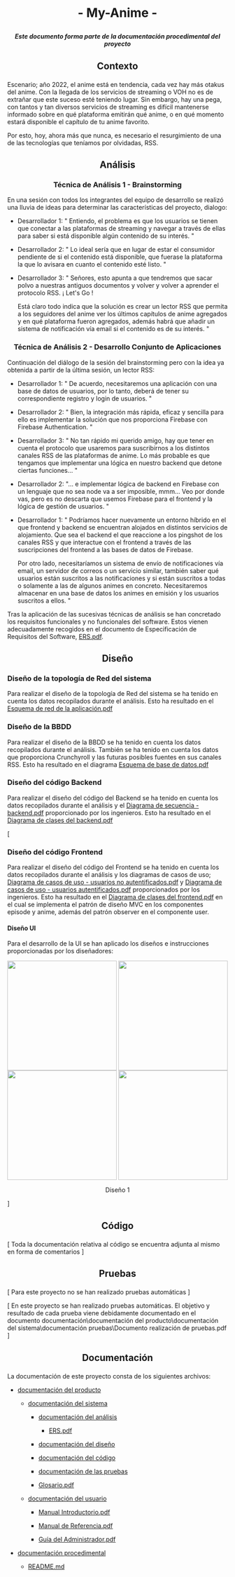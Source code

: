 # <p align="center"> - My-Anime - </p>
##### <p align="center"> _Este documento forma parte de la documentación procedimental del proyecto_ </p>
## <p align="center"> Contexto </p>

Escenario; año 2022, el anime está en tendencia, cada vez hay más otakus del anime. Con la llegada de los servicios de streaming o VOH no es de extrañar que este suceso esté teniendo lugar. Sin embargo, hay una pega, con tantos y tan diversos servicios de streaming es difícil mantenerse informado sobre en qué plataforma emitirán qué anime, o en qué momento estará disponible el capítulo de tu anime favorito.

Por esto, hoy, ahora más que nunca, es necesario el resurgimiento de una de las tecnologías que teníamos por olvidadas, RSS.


## <p align="center"> Análisis </p>

### <p align="center"> Técnica de Análisis 1 - Brainstorming </p>

En una sesión con todos los integrantes del equipo de desarrollo se realizó una lluvia de ideas para determinar las características del proyecto, dialogo:
- Desarrollador 1: " Entiendo, el problema es que los usuarios se tienen que conectar a las plataformas de streaming y navegar a través de ellas para saber si está disponible algún contenido de su interés. "

- Desarrollador 2: " Lo ideal sería que en lugar de estar el consumidor pendiente de si el contenido está disponible, que fuerase la plataforma la que lo avisara en cuanto el contenido esté listo. "

- Desarrollador 3: " Señores, esto apunta a que tendremos que sacar polvo a nuestras antiguos documentos y volver y volver a aprender el protocolo RSS. ¡ Let's Go !  
    
    Está claro todo indica que la solución es crear un lector RSS que permita a los seguidores del anime ver los últimos capítulos de anime agregados y en qué plataforma fueron agregados, además habrá que añadir un sistema de notificación vía email si el contenido es de su interés. "

### <p align="center"> Técnica de Análisis 2 - Desarrollo Conjunto de Aplicaciones </p>

Continuación del diálogo de la sesión del brainstorming pero con la idea ya obtenida a partir de la última sesión, un lector RSS:

- Desarrollador 1: " De acuerdo, necesitaremos una aplicación con una base de datos de usuarios, por lo tanto, deberá de tener su correspondiente registro y login de usuarios. "

- Desarrollador 2: " Bien, la integración más rápida, eficaz y sencilla para ello es implementar la solución que nos proporciona Firebase con Firebase Authentication. "

- Desarrollador 3: " No tan rápido mi querido amigo, hay que tener en cuenta el protocolo que usaremos para suscribirnos a los distintos canales RSS de las plataformas de anime. Lo más probable es que tengamos que implementar una lógica en nuestro backend que detone ciertas funciones... "

- Desarrollador 2: "... e implementar lógica de backend en Firebase con un lenguaje que no sea node va a ser imposible, mmm...  Veo por donde vas, pero es no descarta que usemos Firebase para el frontend y la lógica de gestión de usuarios. "

- Desarrollador 1: " Podríamos hacer nuevamente un entorno híbrido en el que frontend y backend se encuentran alojados en distintos servicios de alojamiento. Que sea el backend el que reaccione a los pingshot de los canales RSS y que interactue con el frontend a través de las suscripciones del frontend a las bases de datos de Firebase. 

    Por otro lado, necesitaríamos un sistema de envío de notificaciones vía email, un servidor de correos o un servicio similar, también saber qué usuarios están suscritos a las notificaciones y si están suscritos a todas o solamente a las de algunos animes en concreto. Necesitaremos almacenar en una base de datos los animes en emisión y los usuarios suscritos a ellos. "




Tras la aplicación de las sucesivas técnicas de análisis se han concretado los requisitos funcionales y no funcionales del software.
Estos vienen adecuadamente recogidos en el documento de Especificación de Requisitos del Software, [ERS.pdf](documentación\documentación%20del%20producto\documentación%20del%20sistema\documentación%20análisis\ERS.pdf).

## <p align="center"> Diseño </p>


### <p align="left"> Diseño de la topología de Red del sistema </p>
Para realizar el diseño de la topología de Red del sistema se ha tenido en cuenta los datos recopilados durante el análisis. Esto ha resultado en el [Esquema de red de la aplicación.pdf](documentación\documentación%20del%20producto\documentación%20del%20sistema\documentación%20del%20diseño\Esquema%20de%20red%20de%20la%20aplicación.pdf)


### <p align="left"> Diseño de la BBDD </p>
Para realizar el diseño de la BBDD se ha tenido en cuenta los datos recopilados durante el análisis. También se ha tenido en cuenta los datos que proporciona Crunchyroll y las futuras posibles fuentes en sus canales RSS. 
Esto ha resultado en el diagrama [Esquema de base de datos.pdf](documentación\documentación%20del%20producto\documentación%20del%20sistema\documentación%20del%20diseño\Esquema%20de%20base%20de%20datos.pdf)


### <p align="left"> Diseño del código Backend </p>
Para realizar el diseño del código del Backend se ha tenido en cuenta los datos recopilados durante el análisis y el [Diagrama de secuencia - backend.pdf](documentación\documentación%20del%20producto\documentación%20del%20sistema\documentación%20del%20diseño\Diagrama%20de%20secuencia%20-%20backend.pdf) proporcionado por los ingenieros. Esto ha resultado en el [Diagrama de clases del backend.pdf](D:\01-DesarrolloFrontend\01-Websites\01-Produccion\04-%20My-Anime\documentación\documentación%20del%20producto\documentación%20del%20sistema\documentación%20del%20diseño\Diagrama%20de%20clases%20backend.pdf)



[

### <p align="left"> Diseño del código Frontend </p>
Para realizar el diseño del código del Frontend se ha tenido en cuenta los datos recopilados durante el análisis y los diagramas de casos de uso; [Diagrama de casos de uso - usuarios no autentificados.pdf](documentación\documentación%20del%20producto\documentación%20del%20sistema\documentación%20del%20análisis\Diagrama%20de%20casos%20de%20uso%20-%20usuarios%20no%20autentificados.pdf) y [Diagrama de casos de uso - usuarios autentificados.pdf](documentación\documentación%20del%20producto\documentación%20del%20sistema\documentación%20del%20análisis\Diagrama%20de%20casos%20de%20uso%20-%20usuarios%20autentificados.pdf) proporcionados por los ingenieros. Esto ha resultado en el [Diagrama de clases del frontend.pdf](documentación\documentación%20del%20producto\documentación%20del%20sistema\documentación%20del%20diseño\Diagrama%20de%20clases%20frontend.pdf) en el cual se implementa el patrón de diseño MVC en los componentes episode y anime, además del patrón observer en el componente user.

#### <p align="left"> Diseño UI </p>
Para el desarrollo de la UI se han aplicado los diseños e instrucciones proporcionadas por los diseñadores:

<div align="center">
    <img align="center" src="https://user-images.githubusercontent.com/59183512/144725133-8de7a385-947a-461f-ab3e-17b8f08d39f3.png" width="250">
    <img align="center" src="https://user-images.githubusercontent.com/59183512/144725133-8de7a385-947a-461f-ab3e-17b8f08d39f3.png" width="250">
    <img align="center" src="https://user-images.githubusercontent.com/59183512/144725133-8de7a385-947a-461f-ab3e-17b8f08d39f3.png" width="250">
    <img align="center" src="https://user-images.githubusercontent.com/59183512/144725133-8de7a385-947a-461f-ab3e-17b8f08d39f3.png" width="250">
</div>

<p align="center">Diseño 1</p>

]

## <p align="center"> Código </p>
[ Toda la documentación relativa al código se encuentra adjunta al mismo en forma de comentarios ]
## <p align="center"> Pruebas </p>

[ Para este proyecto no se han realizado pruebas automáticas ]

[ En este proyecto se han realizado pruebas automáticas. El objetivo y resultado de cada prueba viene debidamente documentado en el documento documentación\documentación del producto\documentación del sistema\documentación pruebas\Documento realización de pruebas.pdf   ]

## <p align="center"> Documentación </p>

La documentación de este proyecto consta de los siguientes archivos:

- [documentación del producto](documentación\documentación%20del%20producto)
    - [documentación del sistema](documentación\documentación%20del%20producto\documentación%20del%20sistema)
        - [documentación del análisis](documentación\documentación%20del%20producto\documentación%20del%20sistema\documentación%20del%20análisis)
            - [ERS.pdf](documentación\documentación%20del%20producto\documentación%20del%20sistema\documentación%20análisis\ERS.pdf)
        - [documentación del diseño](documentación\documentación%20del%20producto\documentación%20del%20sistema\documentación%20del%20diseño)

        - [documentación del código](documentación\documentación%20del%20producto\documentación%20del%20sistema\documentación%20del%20código)
        
        - [documentación de las pruebas](documentación\documentación%20del%20producto\documentación%20del%20sistema\documentación%20de%20las%20pruebas)

        - [Glosario.pdf](documentación\documentación%20del%20producto\documentación%20del%20sistema\Glosario.pdf)

    - [documentación del usuario](documentación\documentación%20del%20producto\documentación%20del%20usuario)
        - [Manual Introductorio.pdf](documentación\documentación%20del%20producto\documentación%20del%20usuario\Manual%20Introductorio.pdf)

        - [Manual de Referencia.pdf](documentación\documentación%20del%20producto\documentación%20del%20usuario\Manual%20de%20Referencia.pdf)

        - [Guía del Administrador.pdf](documentación\documentación%20del%20producto\documentación%20del%20usuario\Guía%20del%20Administrador.pdf)

- [documentación procedimental](documentación\documentación%20procedimental)
    - [README.md](documentación\documentación%20procedimental\README.md)